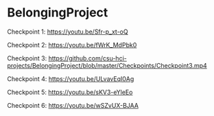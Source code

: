 # BelongingProject
Checkpoint 1: https://youtu.be/Sfr-p_xt-oQ

Checkpoint 2: https://youtu.be/fWrK_MdPbk0

Checkpoint 3: https://github.com/csu-hci-projects/BelongingProject/blob/master/Checkpoints/Checkpoint3.mp4

Checkpoint 4: https://youtu.be/ULvavEqI0Ag

Checkpoint 5: https://youtu.be/sKV3-eYleEo

Checkpoint 6: https://youtu.be/wSZvUX-BJAA
